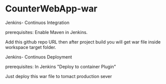 # CounterWebApp-war

Jenkins- Continuos Integration

prerequisites: Enable Maven in Jenkins.

Add this github repo URL then after project build you will get war file inside workspace target folder.




Jenkins- Continuos Deployment

prerequisites: In Jenkins "Deploy to container Plugin"

Just deploy this war file to tomact production sever


